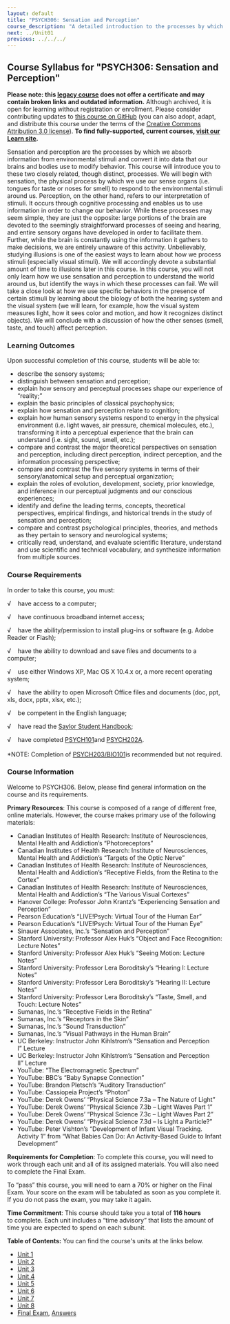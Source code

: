 ```yaml
---
layout: default
title: "PSYCH306: Sensation and Perception"
course_description: "A detailed introduction to the processes by which we absorb information from environmental stimuli and convert it into data that our brains and bodies use to modify behavior."
next: ../Unit01
previous: ../../../
---
```

Course Syllabus for "PSYCH306: Sensation and Perception"
--------------------------------------------------------

**Please note: this [legacy course](https://sayloracademy.zendesk.com/hc/en-us/articles/206089967) does not offer a certificate and may contain 
broken links and outdated information.** Although archived, it is open 
for learning without registration or enrollment. Please consider contributing 
updates to [this course on GitHub](https://github.com/saylordotorg/course_psych306) 
(you can also adopt, adapt, and distribute this course under the terms of 
the [Creative Commons Attribution 3.0 license](http://creativecommons.org/licenses/by/3.0/)). **To find fully-supported, current courses, [visit our 
Learn site](https://learn.saylor.org).**

Sensation and perception are the processes by which we absorb
information from environmental stimuli and convert it into data that our
brains and bodies use to modify behavior. This course will introduce you
to these two closely related, though distinct, processes. We will begin
with sensation, the physical process by which we use our sense organs
(i.e. tongues for taste or noses for smell) to respond to the
environmental stimuli around us. Perception, on the other hand, refers
to our interpretation of stimuli. It occurs through cognitive processing
and enables us to use information in order to change our behavior. While
these processes may seem simple, they are just the opposite: large
portions of the brain are devoted to the seemingly straightforward
processes of seeing and hearing, and entire sensory organs have
developed in order to facilitate them. Further, while the brain is
constantly using the information it gathers to make decisions, we are
entirely unaware of this activity. Unbelievably, studying illusions is
one of the easiest ways to learn about how we process stimuli
(especially visual stimuli). We will accordingly devote a substantial
amount of time to illusions later in this course. In this course, you
will not only learn how we use sensation and perception to understand
the world around us, but identify the ways in which these processes can
fail. We will take a close look at how we use specific behaviors in the
presence of certain stimuli by learning about the biology of both the
hearing system and the visual system (we will learn, for example, how
the visual system measures light, how it sees color and motion, and how
it recognizes distinct objects). We will conclude with a discussion of
how the other senses (smell, taste, and touch) affect perception.

### Learning Outcomes

Upon successful completion of this course, students will be able to:  
  

-   describe the sensory systems;
-   distinguish between sensation and perception;
-   explain how sensory and perceptual processes shape our experience of
    “reality;”
-   explain the basic principles of classical psychophysics;
-   explain how sensation and perception relate to cognition;
-   explain how human sensory systems respond to energy in the physical
    environment (i.e. light waves, air pressure, chemical molecules,
    etc.), transforming it into a perceptual experience that the brain
    can understand (i.e. sight, sound, smell, etc.);
-   compare and contrast the major theoretical perspectives on sensation
    and perception, including direct perception, indirect perception,
    and the information processing perspective;
-   compare and contrast the five sensory systems in terms of their
    sensory/anatomical setup and perceptual organization;
-   explain the roles of evolution, development, society, prior
    knowledge, and inference in our perceptual judgments and our
    conscious experiences;
-   identify and define the leading terms, concepts, theoretical
    perspectives, empirical findings, and historical trends in the study
    of sensation and perception;
-   compare and contrast psychological principles, theories, and methods
    as they pertain to sensory and neurological systems;
-   critically read, understand, and evaluate scientific literature,
    understand and use scientific and technical vocabulary, and
    synthesize information from multiple sources.

### Course Requirements

In order to take this course, you must:  
  
 √    have access to a computer;  
  
 √    have continuous broadband internet access;  
  
 √    have the ability/permission to install plug-ins or software (e.g.
Adobe Reader or Flash);  
  
 √    have the ability to download and save files and documents to a
computer;  
  
 √    use either Windows XP, Mac OS X 10.4.x or, a more recent operating
system;  
  
 √    have the ability to open Microsoft Office files and documents
(doc, ppt, xls, docx, pptx, xlsx, etc.);  
  
 √    be competent in the English language;  
  
 √    have read the [Saylor Student
Handbook](https://resources.saylor.org/archived/wp-content/uploads/2012/05/Saylor-StudentHandbook.pdf);  
  
 √    have completed
[PSYCH101](http://www.saylor.org/courses/psych101/)and
[PSYCH202A](http://www.saylor.org/courses/psych202a/).  
    
 \*NOTE: Completion of
[PSYCH203/BIO101](http://www.saylor.org/courses/psych203/)is recommended
but not required.

### Course Information

Welcome to PSYCH306. Below, please find general information on the
course and its requirements.

**Primary Resources**: This course is composed of a range of different
free, online materials. However, the course makes primary use of the
following materials:

-   <span dir="LTR">Canadian Institutes of Health Research: Institute of
    Neurosciences, Mental Health and Addiction’s “Photoreceptors”</span>
-   <span dir="LTR">Canadian Institutes of Health Research: Institute of
    Neurosciences, Mental Health and Addiction’s “Targets of the Optic
    Nerve</span>”
-   <span dir="LTR">Canadian Institutes of Health Research: Institute of
    Neurosciences, Mental Health and Addiction’s “Receptive Fields, from
    the Retina to the Cortex”</span>
-   <span dir="LTR">Canadian Institutes of Health Research: Institute of
    Neurosciences, Mental Health and Addiction’s “The Various Visual
    Cortexes”</span>
-   <span dir="LTR">Hanover College: Professor John Krantz’s
    “Experiencing Sensation and Perception”</span>
-   <span dir="LTR">Pearson Education’s “LIVE!Psych: Virtual Tour of the
    Human Ear”</span>
-   <span dir="LTR">Pearson Education’s “LIVE!Psych: Virtual Tour of the
    Human Eye”</span>
-   <span dir="LTR">Sinauer Associates, Inc.’s “Sensation and
    Perception”</span>
-   <span dir="LTR">Stanford University: Professor Alex Huk’s “Object
    and Face Recognition: Lecture Notes”</span>
-   <span dir="LTR">Stanford University: Professor Alex Huk’s “Seeing
    Motion: Lecture Notes”</span>
-   <span dir="LTR">Stanford University: Professor Lera Boroditsky’s
    “Hearing I: Lecture Notes”</span>
-   <span dir="LTR">Stanford University: Professor Lera Boroditsky’s
    “Hearing II: Lecture Notes”</span>
-   <span dir="LTR">Stanford University: Professor Lera Boroditsky’s
    “Taste, Smell, and Touch: Lecture Notes”</span>
-   <span dir="LTR">Sumanas, Inc.’s “Receptive Fields in the
    Retina”</span>
-   <span dir="LTR">Sumanas, Inc.’s “Receptors in the Skin”</span>
-   <span dir="LTR">Sumanas, Inc.’s “Sound Transduction”</span>
-   <span dir="LTR">Sumanas, Inc.’s “Visual Pathways in the Human
    Brain”</span>
-   <span dir="LTR">UC Berkeley: Instructor John Kihlstrom’s “Sensation
    and Perception I” Lecture</span>
-   <span dir="LTR">UC Berkeley: Instructor John Kihlstrom’s “Sensation
    and Perception II” Lecture</span>
-   <span dir="LTR">YouTube: “The Electromagnetic Spectrum”</span>
-   <span dir="LTR">YouTube: </span>BBC’s “Baby Synapse Connection”
-   <span dir="LTR">YouTube: Brandon Pletsch’s “Auditory
    Transduction”</span>
-   <span dir="LTR">YouTube: Cassiopeia Project’s “Photon”</span>
-   <span dir="LTR">YouTube: Derek Owens’ “Physical Science 7.3a – The
    Nature of Light”</span>
-   <span dir="LTR">YouTube: Derek Owens’ “Physical Science 7.3b – Light
    Waves Part 1”</span>
-   <span dir="LTR">YouTube: Derek Owens’ “Physical Science 7.3c – Light
    Waves Part 2”</span>
-   <span dir="LTR">YouTube: Derek Owens’ “Physical Science 7.3d – Is
    Light a Particle?”</span>
-   <span dir="LTR">YouTube: Peter Vishton’s </span>“Development of
    Infant Visual Tracking. Activity 1” from “What Babies Can Do: An
    Activity-Based Guide to Infant Development”

**Requirements for Completion**: To complete this course, you will need
to work through each unit and all of its assigned materials. You will
also need to complete the Final Exam.

To “pass” this course, you will need to earn a 70% or higher on the
Final Exam. Your score on the exam will be tabulated as soon as you
complete it. If you do not pass the exam, you may take it again.

**Time Commitment**: This course should take you a total of **116
hours** to complete. Each unit includes a “time advisory” that lists the
amount of time you are expected to spend on each subunit.

**Table of Contents:** You can find the course's units at the links below.

- [Unit 1](https://legacy.saylor.org/psych306/Unit01/)
- [Unit 2](https://legacy.saylor.org/psych306/Unit02/)
- [Unit 3](https://legacy.saylor.org/psych306/Unit03/)
- [Unit 4](https://legacy.saylor.org/psych306/Unit04/)
- [Unit 5](https://legacy.saylor.org/psych306/Unit05/)
- [Unit 6](https://legacy.saylor.org/psych306/Unit06/)
- [Unit 7](https://legacy.saylor.org/psych306/Unit07/)
- [Unit 8](https://legacy.saylor.org/psych306/Unit08/)
- [Final Exam](http://saylordotorg.github.io/LegacyExams/PSYCH/PSYCH306/PSYCH306-FinalExam.html), [Answers](http://saylordotorg.github.io/LegacyExams/PSYCH/PSYCH306/PSYCH306-FinalExam-Answers.html)
